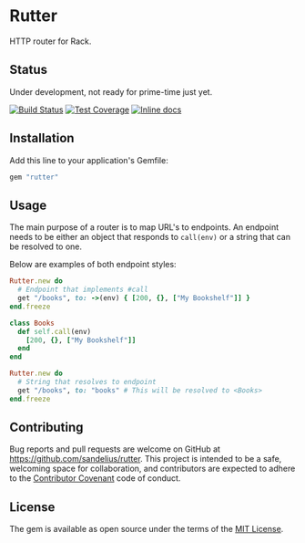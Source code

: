 # Rutter

HTTP router for Rack.

## Status

Under development, not ready for prime-time just yet.

[![Build Status](https://travis-ci.org/sandelius/rutter.svg?branch=master)](https://travis-ci.org/sandelius/rutter)
[![Test Coverage](https://codeclimate.com/github/sandelius/rutter/badges/coverage.svg)](https://codeclimate.com/github/sandelius/rutter/coverage)
[![Inline docs](http://inch-ci.org/github/sandelius/rutter.svg?branch=master)](http://inch-ci.org/github/sandelius/rutter)

## Installation

Add this line to your application's Gemfile:

```ruby
gem "rutter"
```

## Usage

The main purpose of a router is to map URL's to endpoints. An endpoint needs to
be either an object that responds to `call(env)` or a string that can be resolved
to one.

Below are examples of both endpoint styles:

```ruby
Rutter.new do
  # Endpoint that implements #call
  get "/books", to: ->(env) { [200, {}, ["My Bookshelf"]] }
end.freeze
```

```ruby
class Books
  def self.call(env)
    [200, {}, ["My Bookshelf"]]
  end
end

Rutter.new do
  # String that resolves to endpoint
  get "/books", to: "books" # This will be resolved to <Books>
end.freeze
```

## Contributing

Bug reports and pull requests are welcome on GitHub at https://github.com/sandelius/rutter. This project is intended to be a safe, welcoming space for collaboration, and contributors are expected to adhere to the [Contributor Covenant](http://contributor-covenant.org) code of conduct.

## License

The gem is available as open source under the terms of the [MIT License](http://opensource.org/licenses/MIT).
